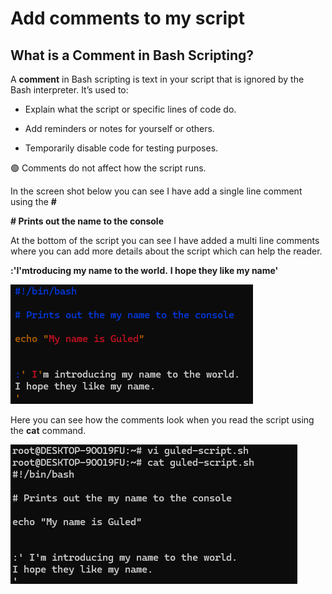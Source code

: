 # Add comments to my script

## What is a Comment in Bash Scripting?

A **comment** in Bash scripting is text in your script that is ignored by the Bash interpreter. It’s used to:

- Explain what the script or specific lines of code do.

- Add reminders or notes for yourself or others.

- Temporarily disable code for testing purposes.


:green_circle: Comments do not affect how the script runs.




In the screen shot below you can see I have add a single line comment using the **#**

 **# Prints out the name to the console**


At the bottom of the script you can see I have added a multi line comments where you can add more details about the script which can help the reader. 

**:'I'mtroducing my name to the world.**
**I hope they like my name'**

![alt text](image-2.png)



Here you can see how the comments look when you read the script using the **cat** command.

![alt text](image-3.png)